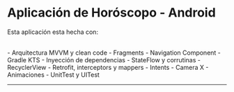 # Aplicación de Horóscopo - Android

<p align="center">

Esta aplicación esta hecha con:

<br />
- Arquitectura MVVM y clean code
- Fragments
- Navigation Component
- Gradle KTS
- Inyección de dependencias
- StateFlow y corrutinas
- RecyclerView
- Retrofit, interceptors y mappers
- Intents
- Camera X
- Animaciones
- UnitTest y UITest

---